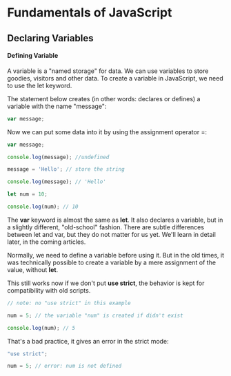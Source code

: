 # Fundamentals of JavaScript

## Declaring Variables

#### Defining Variable

A variable is a "named storage" for data. We can use variables to store goodies, visitors and other data.
To create a variable in JavaScript, we need to use the let keyword.

The statement below creates (in other words: declares or defines) a variable with the name "message":

```javascript
var message;
```

Now we can put some data into it by using the assignment operator =:
```javascript
var message;

console.log(message); //undefined

message = 'Hello'; // store the string

console.log(message); // 'Hello'

let num = 10;

console.log(num); // 10

```

The **var** keyword is almost the same as **let**. It also declares a variable, but in a slightly different, "old-school" fashion. 
There are subtle differences between let and var, but they do not matter for us yet. We'll learn in detail later, in the 
coming articles.

Normally, we need to define a variable before using it. But in the old times, it was technically possible to create a 
variable by a mere assignment of the value, without **let**.

This still works now if we don't put **use strict**, the behavior is kept for compatibility with old scripts.

```javascript
// note: no "use strict" in this example

num = 5; // the variable "num" is created if didn't exist

console.log(num); // 5
```

That's a bad practice, it gives an error in the strict mode:

```javascript
"use strict";

num = 5; // error: num is not defined
```